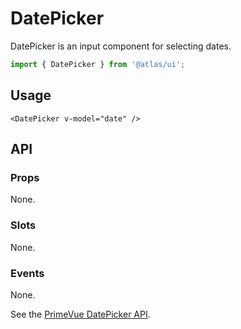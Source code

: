 # DatePicker

DatePicker is an input component for selecting dates.

```ts
import { DatePicker } from '@atlas/ui';
```

## Usage

```vue
<DatePicker v-model="date" />
```

## API

### Props

None.

### Slots

None.

### Events

None.

See the [PrimeVue DatePicker API](https://primevue.org/datepicker/#api).

